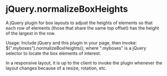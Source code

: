 # jQuery.normalizeBoxHeights

A jQuery plugin for box layouts to adjust the heights of elements
so that each row of elements (those that share the same top offset)
has the height of the largest in the row.

Usage: Include jQuery and this plugin in your page, then invoke:
        $(".myboxes").normalizeBoxHeights();
where ".myboxes" is a jQuery selector to locate the box elements of interest.

In a responsive layout, it is up to the client to invoke the plugin whenever
the layout changes because of a resize, rotation, etc.
